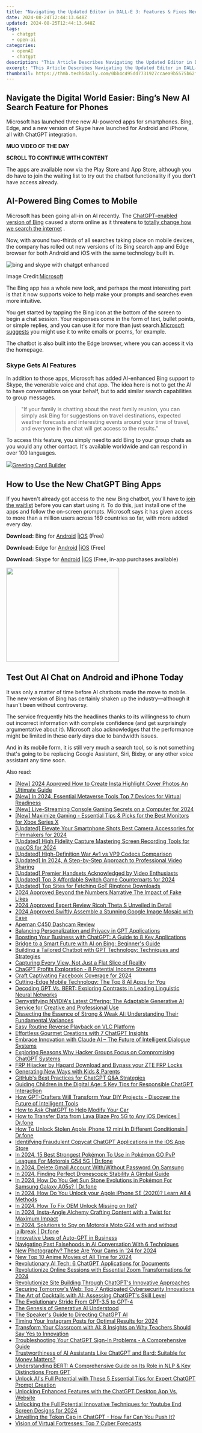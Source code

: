 ```yaml
---
title: "Navigating the Updated Editor in DALL-E 3: Features & Fixes Needed"
date: 2024-08-24T12:44:13.648Z
updated: 2024-08-25T12:44:13.648Z
tags:
  - chatgpt
  - open-ai
categories:
  - openAI
  - chatgpt
description: "This Article Describes Navigating the Updated Editor in DALL-E 3: Features & Fixes Needed"
excerpt: "This Article Describes Navigating the Updated Editor in DALL-E 3: Features & Fixes Needed"
thumbnail: https://thmb.techidaily.com/0bb4c495dd7731927ccaea9b5575b62f707a960302840b45601332f0fd63d3f8.jpg
---
```


## Navigate the Digital World Easier: Bing’s New AI Search Feature for Phones

 Microsoft has launched three new AI-powered apps for smartphones. Bing, Edge, and a new version of Skype have launched for Android and iPhone, all with ChatGPT integration.

 **MUO VIDEO OF THE DAY**

 **SCROLL TO CONTINUE WITH CONTENT**

 The apps are available now via the Play Store and App Store, although you do have to join the waiting list to try out the chatbot functionality if you don't have access already.

## AI-Powered Bing Comes to Mobile

 Microsoft has been going all-in on AI recently. The [ChatGPT-enabled version of Bing](https://www.makeuseof.com/microsoft-bing-gets-chatgpt-ai/) caused a storm online as it threatens to [totally change how we search the internet](https://www.makeuseof.com/is-chatgpt-search-engine-threat/) .

 Now, with around two-thirds of all searches taking place on mobile devices, the company has rolled out new versions of its Bing search app and Edge browser for both Android and iOS with the same technology built in.

![bing and skype with chatgpt enhanced](https://static1.makeuseofimages.com/wordpress/wp-content/uploads/2023/02/bing-and-skype-with-chatgpt-enhanced.jpg)

 Image Credit:[Microsoft](https://blogs.microsoft.com/blog/2023/02/22/the-new-bing-preview-experience-arrives-on-bing-and-edge-mobile-apps-introducing-bing-now-in-skype/)

 The Bing app has a whole new look, and perhaps the most interesting part is that it now supports voice to help make your prompts and searches even more intuitive.

 You get started by tapping the Bing icon at the bottom of the screen to begin a chat session. Your responses come in the form of text, bullet points, or simple replies, and you can use it for more than just search.[Microsoft suggests](https://blogs.microsoft.com/blog/2023/02/22/the-new-bing-preview-experience-arrives-on-bing-and-edge-mobile-apps-introducing-bing-now-in-skype/) you might use it to write emails or poems, for example.

 The chatbot is also built into the Edge browser, where you can access it via the homepage.

### Skype Gets AI Features

 In addition to those apps, Microsoft has added AI-enhanced Bing support to Skype, the venerable voice and chat app. The idea here is not to get the AI to have conversations on your behalf, but to add similar search capabilities to group messages.

> "If your family is chatting about the next family reunion, you can simply ask Bing for suggestions on travel destinations, expected weather forecasts and interesting events around your time of travel, and everyone in the chat will get access to the results."

 To access this feature, you simply need to add Bing to your group chats as you would any other contact. It's available worldwide and can respond in over 100 languages.

<!-- affiliate ads begin -->
<a href="https://secure.2checkout.com/order/checkout.php?PRODS=2067133&QTY=1&AFFILIATE=108875&CART=1"><img src="https://www.pearlmountainsoft.com/n_img/product/gcb/banScrn.jpg" border="0">Greeting Card Builder</a>
<!-- affiliate ads end -->
## How to Use the New ChatGPT Bing Apps

 If you haven't already got access to the new Bing chatbot, you'll have to [join the waitlist](https://www.makeuseof.com/try-bing-ai-powered-search-engine/) before you can start using it. To do this, just install one of the apps and follow the on-screen prompts. Microsoft says it has given access to more than a million users across 169 countries so far, with more added every day.

**Download:** Bing for [Android](https://www.anrdoezrs.net/links/7251228/type/dlg/sid/UUmuoUeUpU2022079/https://play.google.com/store/apps/details?id=com.microsoft.bing) |[iOS](https://apps.apple.com/us/app/microsoft-bing-search/id345323231) (Free)

**Download:** Edge for [Android](https://www.anrdoezrs.net/links/7251228/type/dlg/sid/UUmuoUeUpU2022079/https://play.google.com/store/apps/details?id=com.microsoft.emmx) |[iOS](https://apps.apple.com/us/app/microsoft-edge-web-browser/id1288723196) (Free)

**Download:** Skype for [Android](https://www.anrdoezrs.net/links/7251228/type/dlg/sid/UUmuoUeUpU2022079/https://play.google.com/store/apps/details?id=com.skype.raider) |[iOS](https://apps.apple.com/us/app/skype/id304878510) (Free, in-app purchases available)

<!-- affiliate ads begin -->
<a href="https://united.elfm.net/c/5597632/748964/4704" target="_top" id="748964"><img src="//a.impactradius-go.com/display-ad/4704-748964" border="0" alt="" width="300" height="250"/></a><img height="0" width="0" src="https://united.elfm.net/i/5597632/748964/4704" style="position:absolute;visibility:hidden;" border="0" />
<!-- affiliate ads end -->
## Test Out AI Chat on Android and iPhone Today

 It was only a matter of time before AI chatbots made the move to mobile. The new version of Bing has certainly shaken up the industry—although it hasn't been without controversy.

 The service frequently hits the headlines thanks to its willingness to churn out incorrect information with complete confidence (and get surprisingly argumentative about it). Microsoft also acknowledges that the performance might be limited in these early days due to bandwidth issues.

 And in its mobile form, it is still very much a search tool, so is not something that's going to be replacing Google Assistant, Siri, Bixby, or any other voice assistant any time soon.

<ins class="adsbygoogle"
     style="display:block"
     data-ad-format="autorelaxed"
     data-ad-client="ca-pub-7571918770474297"
     data-ad-slot="1223367746"></ins>



<ins class="adsbygoogle"
     style="display:block"
     data-ad-client="ca-pub-7571918770474297"
     data-ad-slot="8358498916"
     data-ad-format="auto"
     data-full-width-responsive="true"></ins>

<span class="atpl-alsoreadstyle">Also read:</span>
<div><ul>
<li><a href="https://instagram-video-recordings.techidaily.com/new-2024-approved-how-to-create-insta-highlight-cover-photos-an-ultimate-guide/"><u>[New] 2024 Approved  How to Create Insta Highlight Cover Photos  An Ultimate Guide</u></a></li>
<li><a href="https://article-knowledge.techidaily.com/new-in-2024-essential-metaverse-tools-top-7-devices-for-virtual-readiness/"><u>[New] In 2024, Essential Metaverse Tools  Top 7 Devices for Virtual Readiness</u></a></li>
<li><a href="https://on-screen-recording.techidaily.com/new-live-streaming-console-gaming-secrets-on-a-computer-for-2024/"><u>[New] Live-Streaming Console Gaming Secrets on a Computer for 2024</u></a></li>
<li><a href="https://extra-guidance.techidaily.com/new-maximize-gaming-essential-tips-and-picks-for-the-best-monitors-for-xbox-series-x/"><u>[New] Maximize Gaming - Essential Tips & Picks for the Best Monitors for Xbox Series X</u></a></li>
<li><a href="https://facebook-video-share.techidaily.com/updated-elevate-your-smartphone-shots-best-camera-accessories-for-filmmakers-for-2024/"><u>[Updated] Elevate Your Smartphone Shots  Best Camera Accessories for Filmmakers for 2024</u></a></li>
<li><a href="https://desktop-recording.techidaily.com/updated-high-fidelity-capture-mastering-screen-recording-tools-for-macos-for-2024/"><u>[Updated] High Fidelity Capture  Mastering Screen Recording Tools for macOS for 2024</u></a></li>
<li><a href="https://some-techniques.techidaily.com/updated-high-definition-war-av1-vs-vp9-codecs-comparison/"><u>[Updated] High-Definition War  Av1 vs VP9 Codecs Comparison</u></a></li>
<li><a href="https://youtube-zero.techidaily.com/ed-in-2024-a-step-by-step-approach-to-professional-video-sharing/"><u>[Updated] In 2024, A Step-by-Step Approach to Professional Video Sharing</u></a></li>
<li><a href="https://extra-approaches.techidaily.com/updated-premier-handsets-acknowledged-by-video-enthusiasts/"><u>[Updated] Premier Handsets  Acknowledged by Video Enthusiasts</u></a></li>
<li><a href="https://screen-mirroring-recording.techidaily.com/updated-top-3-affordable-switch-game-counterparts-for-2024/"><u>[Updated] Top 3 Affordable Switch Game Counterparts for 2024</u></a></li>
<li><a href="https://some-approaches.techidaily.com/updated-top-sites-for-fetching-got-ringtone-downloads/"><u>[Updated] Top Sites for Fetching GoT Ringtone Downloads</u></a></li>
<li><a href="https://instagram-video-recordings.techidaily.com/2024-approved-beyond-the-numbers-narrative-the-impact-of-fake-likes/"><u>2024 Approved  Beyond the Numbers Narrative  The Impact of Fake Likes</u></a></li>
<li><a href="https://some-techniques.techidaily.com/2024-approved-expert-review-ricoh-theta-s-unveiled-in-detail/"><u>2024 Approved  Expert Review  Ricoh Theta S Unveiled in Detail</u></a></li>
<li><a href="https://some-guidance.techidaily.com/2024-approved-swiftly-assemble-a-stunning-google-image-mosaic-with-ease/"><u>2024 Approved  Swiftly Assemble a Stunning Google Image Mosaic with Ease</u></a></li>
<li><a href="https://buynow-help.techidaily.com/apeman-c450-dashcam-review/"><u>Apeman C450 Dashcam Review</u></a></li>
<li><a href="https://tech-haven.techidaily.com/balancing-personalization-and-privacy-in-gpt-applications/"><u>Balancing Personalization and Privacy in GPT Applications</u></a></li>
<li><a href="https://tech-haven.techidaily.com/boosting-your-business-with-chatgpt-a-guide-to-8-key-applications/"><u>Boosting Your Business with ChatGPT: A Guide to 8 Key Applications</u></a></li>
<li><a href="https://tech-haven.techidaily.com/bridge-to-a-smart-future-with-ai-on-bing-beginners-guide/"><u>Bridge to a Smart Future with AI on Bing: Beginner's Guide</u></a></li>
<li><a href="https://tech-haven.techidaily.com/building-a-tailored-chatbot-with-gpt-technology-techniques-and-strategies/"><u>Building a Tailored Chatbot with GPT Technology: Techniques and Strategies</u></a></li>
<li><a href="https://fox-info.techidaily.com/capturing-every-view-not-just-a-flat-slice-of-reality/"><u>Capturing Every View, Not Just a Flat Slice of Reality</u></a></li>
<li><a href="https://tech-haven.techidaily.com/chagpt-profits-exploration-8-potential-income-streams/"><u>ChaGPT Profits Exploration - 8 Potential Income Streams</u></a></li>
<li><a href="https://facebook-clips.techidaily.com/craft-captivating-facebook-coverage-for-2024/"><u>Craft Captivating Facebook Coverage for 2024</u></a></li>
<li><a href="https://tech-haven.techidaily.com/cutting-edge-mobile-technology-the-top-8-ai-apps-for-you/"><u>Cutting-Edge Mobile Technology: The Top 8 AI Apps for You</u></a></li>
<li><a href="https://tech-haven.techidaily.com/decoding-gpt-vs-bert-exploring-contrasts-in-leading-linguistic-neural-networks/"><u>Decoding GPT Vs. BERT: Exploring Contrasts in Leading Linguistic Neural Networks</u></a></li>
<li><a href="https://tech-haven.techidaily.com/demystifying-nvidias-latest-offering-the-adaptable-generative-ai-service-for-creative-and-professional-use/"><u>Demystifying NVIDIA's Latest Offering: The Adaptable Generative AI Service for Creative and Professional Use</u></a></li>
<li><a href="https://tech-haven.techidaily.com/dissecting-the-essence-of-strong-and-weak-ai-understanding-their-fundamental-variances/"><u>Dissecting the Essence of Strong & Weak AI: Understanding Their Fundamental Variances</u></a></li>
<li><a href="https://digital-screen-recording.techidaily.com/easy-routine-reverse-playback-on-vlc-platform/"><u>Easy Routine  Reverse Playback on VLC Platform</u></a></li>
<li><a href="https://tech-haven.techidaily.com/effortless-gourmet-creations-with-7-chatgpt-insights/"><u>Effortless Gourmet Creations with 7 ChatGPT Insights</u></a></li>
<li><a href="https://tech-haven.techidaily.com/embrace-innovation-with-claude-ai-the-future-of-intelligent-dialogue-systems/"><u>Embrace Innovation with Claude AI – The Future of Intelligent Dialogue Systems</u></a></li>
<li><a href="https://tech-haven.techidaily.com/exploring-reasons-why-hacker-groups-focus-on-compromising-chatgpt-systems/"><u>Exploring Reasons Why Hacker Groups Focus on Compromising ChatGPT Systems</u></a></li>
<li><a href="https://bypass-frp.techidaily.com/frp-hijacker-by-hagard-download-and-bypass-your-zte-frp-locks-by-drfone-android/"><u>FRP Hijacker by Hagard Download and Bypass your ZTE FRP Locks</u></a></li>
<li><a href="https://tech-haven.techidaily.com/generating-new-ways-with-kids-and-parents/"><u>Generating New Ways with Kids & Parents</u></a></li>
<li><a href="https://tech-haven.techidaily.com/githubs-best-practices-for-chatgpt-qanda-strategies/"><u>GitHub's Best Practices for ChatGPT Q&A Strategies</u></a></li>
<li><a href="https://tech-haven.techidaily.com/guiding-children-in-the-digital-age-5-key-tips-for-responsible-chatgpt-interaction/"><u>Guiding Children in the Digital Age: 5 Key Tips for Responsible ChatGPT Interaction</u></a></li>
<li><a href="https://tech-haven.techidaily.com/how-gpt-crafters-will-transform-your-diy-projects-discover-the-future-of-intelligent-tools/"><u>How GPT-Crafters Will Transform Your DIY Projects - Discover the Future of Intelligent Tools</u></a></li>
<li><a href="https://tech-haven.techidaily.com/how-to-ask-chatgpt-to-help-modify-your-car/"><u>How to Ask ChatGPT to Help Modify Your Car</u></a></li>
<li><a href="https://android-transfer.techidaily.com/how-to-transfer-data-from-lava-blaze-pro-5g-to-any-ios-devices-drfone-by-drfone-transfer-from-android-transfer-from-android/"><u>How to Transfer Data from Lava Blaze Pro 5G to Any iOS Devices | Dr.fone</u></a></li>
<li><a href="https://iphone-unlock.techidaily.com/how-to-unlock-stolen-apple-iphone-12-mini-in-different-conditionsin-drfone-by-drfone-ios/"><u>How To Unlock Stolen Apple iPhone 12 mini In Different Conditionsin | Dr.fone</u></a></li>
<li><a href="https://tech-haven.techidaily.com/identifying-fraudulent-copycat-chatgpt-applications-in-the-ios-app-store/"><u>Identifying Fraudulent Copycat ChatGPT Applications in the iOS App Store</u></a></li>
<li><a href="https://android-pokemon-go.techidaily.com/in-2024-15-best-strongest-pokemon-to-use-in-pokemon-go-pvp-leagues-for-motorola-g54-5g-drfone-by-drfone-virtual-android/"><u>In 2024, 15 Best Strongest Pokémon To Use in Pokémon GO PvP Leagues For Motorola G54 5G | Dr.fone</u></a></li>
<li><a href="https://android-unlock.techidaily.com/in-2024-delete-gmail-account-withwithout-password-on-samsung-by-drfone-android/"><u>In 2024, Delete Gmail Account With/Without Password On Samsung</u></a></li>
<li><a href="https://some-techniques.techidaily.com/in-2024-finding-perfect-dronescopic-stability-a-gimbal-guide/"><u>In 2024, Finding Perfect Dronescopic Stability  A Gimbal Guide</u></a></li>
<li><a href="https://change-location.techidaily.com/in-2024-how-do-you-get-sun-stone-evolutions-in-pokemon-for-samsung-galaxy-a05s-drfone-by-drfone-virtual-android/"><u>In 2024, How Do You Get Sun Stone Evolutions in Pokémon For Samsung Galaxy A05s? | Dr.fone</u></a></li>
<li><a href="https://ios-unlock.techidaily.com/in-2024-how-do-you-unlock-your-apple-iphone-se-2020-learn-all-4-methods-by-drfone-ios/"><u>In 2024, How Do You Unlock your Apple iPhone SE (2020)? Learn All 4 Methods</u></a></li>
<li><a href="https://unlock-android.techidaily.com/in-2024-how-to-fix-oem-unlock-missing-on-itel-by-drfone-android/"><u>In 2024, How To Fix OEM Unlock Missing on Itel?</u></a></li>
<li><a href="https://instagram-clips.techidaily.com/in-2024-insta-angle-alchemy-crafting-content-with-a-twist-for-maximum-impact/"><u>In 2024, Insta-Angle Alchemy  Crafting Content with a Twist for Maximum Impact</u></a></li>
<li><a href="https://android-location-track.techidaily.com/in-2024-solutions-to-spy-on-motorola-moto-g24-with-and-without-jailbreak-drfone-by-drfone-virtual-android/"><u>In 2024, Solutions to Spy on Motorola Moto G24 with and without jailbreak | Dr.fone</u></a></li>
<li><a href="https://tech-haven.techidaily.com/innovative-uses-of-auto-gpt-in-business/"><u>Innovative Uses of Auto-GPT in Business</u></a></li>
<li><a href="https://tech-haven.techidaily.com/navigating-past-falsehoods-in-ai-conversation-with-6-techniques/"><u>Navigating Past Falsehoods in AI Conversation With 6 Techniques</u></a></li>
<li><a href="https://extra-support.techidaily.com/new-photography-these-are-your-cams-in-24-for-2024/"><u>New Photography? These Are Your Cams in '24 for 2024</u></a></li>
<li><a href="https://ai-video-editing.techidaily.com/new-top-10-anime-movies-of-all-time-for-2024/"><u>New Top 10 Anime Movies of All Time for 2024</u></a></li>
<li><a href="https://tech-haven.techidaily.com/revolutionary-ai-tech-6-chatgpt-applications-for-documents/"><u>Revolutionary AI Tech: 6 ChatGPT Applications for Documents</u></a></li>
<li><a href="https://extra-skills.techidaily.com/revolutionize-online-sessions-with-essential-zoom-transformations-for-2024/"><u>Revolutionize Online Sessions with Essential Zoom Transformations for 2024</u></a></li>
<li><a href="https://tech-haven.techidaily.com/revolutionize-site-building-through-chatgpts-innovative-approaches/"><u>Revolutionize Site Building Through ChatGPT's Innovative Approaches</u></a></li>
<li><a href="https://tech-haven.techidaily.com/securing-tomorrows-web-top-7-anticipated-cybersecurity-innovations/"><u>Securing Tomorrow's Web: Top 7 Anticipated Cybersecurity Innovations</u></a></li>
<li><a href="https://tech-haven.techidaily.com/the-art-of-cocktails-with-ai-assessing-chatgpts-skill-level/"><u>The Art of Cocktails with AI: Assessing ChatGPT's Skill Level</u></a></li>
<li><a href="https://tech-haven.techidaily.com/the-evolutionary-stride-from-gpt-35-to-gpt-4/"><u>The Evolutionary Stride From GPT-3.5 to GPT-4</u></a></li>
<li><a href="https://tech-haven.techidaily.com/the-genesis-of-generative-ai-understood/"><u>The Genesis of Generative AI Understood</u></a></li>
<li><a href="https://tech-haven.techidaily.com/the-speakers-guide-to-directing-chatgpt-ai/"><u>The Speaker's Guide to Directing ChatGPT AI</u></a></li>
<li><a href="https://instagram-clips.techidaily.com/timing-your-instagram-posts-for-optimal-results-for-2024/"><u>Timing Your Instagram Posts for Optimal Results for 2024</u></a></li>
<li><a href="https://tech-haven.techidaily.com/transform-your-classroom-with-ai-8-insights-on-why-teachers-should-say-yes-to-innovation/"><u>Transform Your Classroom with AI: 8 Insights on Why Teachers Should Say Yes to Innovation</u></a></li>
<li><a href="https://tech-haven.techidaily.com/troubleshooting-your-chatgpt-sign-in-problems-a-comprehensive-guide/"><u>Troubleshooting Your ChatGPT Sign-In Problems - A Comprehensive Guide</u></a></li>
<li><a href="https://tech-haven.techidaily.com/trustworthiness-of-ai-assistants-like-chatgpt-and-bard-suitable-for-money-matters/"><u>Trustworthiness of AI Assistants Like ChatGPT and Bard: Suitable for Money Matters?</u></a></li>
<li><a href="https://tech-haven.techidaily.com/understanding-bert-a-comprehensive-guide-on-its-role-in-nlp-and-key-distinctions-from-gpt/"><u>Understanding BERT: A Comprehensive Guide on Its Role in NLP & Key Distinctions From GPT</u></a></li>
<li><a href="https://tech-haven.techidaily.com/unlock-ais-full-potential-with-these-5-essential-tips-for-expert-chatgpt-prompt-creation/"><u>Unlock AI's Full Potential with These 5 Essential Tips for Expert ChatGPT Prompt Creation</u></a></li>
<li><a href="https://tech-haven.techidaily.com/unlocking-enhanced-features-with-the-chatgpt-desktop-app-vs-website/"><u>Unlocking Enhanced Features with the ChatGPT Desktop App Vs. Website</u></a></li>
<li><a href="https://youtube-web.techidaily.com/king-the-full-potential-innovative-techniques-for-youtube-end-screen-designs-for-2024/"><u>Unlocking the Full Potential  Innovative Techniques for Youtube End Screen Designs for 2024</u></a></li>
<li><a href="https://tech-haven.techidaily.com/unveiling-the-token-cap-in-chatgpt-how-far-can-you-push-it/"><u>Unveiling the Token Cap in ChatGPT - How Far Can You Push It?</u></a></li>
<li><a href="https://tech-haven.techidaily.com/vision-of-virtual-fortresses-top-7-cyber-forecasts/"><u>Vision of Virtual Fortresses: Top 7 Cyber Forecasts</u></a></li>
</ul></div>

